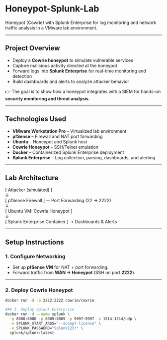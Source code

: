 # Honeypot-Splunk-Lab  

Honeypot (Cowrie) with Splunk Enterprise for log monitoring and network traffic analysis in a VMware lab environment.  

---

## Project Overview  

- Deploy a **Cowrie honeypot** to simulate vulnerable services  
- Capture malicious activity directed at the honeypot  
- Forward logs into **Splunk Enterprise** for real-time monitoring and detection  
- Build dashboards and alerts to analyze attacker behavior  

👉 The goal is to show how a honeypot integrates with a SIEM for hands-on **security monitoring and threat analysis**.  

---

## Technologies Used  

- **VMware Workstation Pro** – Virtualized lab environment  
- **pfSense** – Firewall and NAT port forwarding  
- **Ubuntu** – Honeypot and Splunk host  
- **Cowrie Honeypot** – SSH/Telnet emulation  
- **Docker** – Containerized Splunk Enterprise deployment  
- **Splunk Enterprise** – Log collection, parsing, dashboards, and alerting  

---

## Lab Architecture  

[ Attacker (simulated) ]  
↓  
[ pfSense Firewall ] -- Port Forwarding (22 → 2222)  
↓  
[ Ubuntu VM: Cowrie Honeypot ]  
↓  
[ Splunk Enterprise Container ] → Dashboards & Alerts  

---

## Setup Instructions  

### 1. Configure Networking  
- Set up **pfSense VM** for NAT + port forwarding.  
- Forward traffic from **WAN → Honeypot** (SSH on port **2222**).  

---

### 2. Deploy Cowrie Honeypot  
```bash
docker run -d -p 2222:2222 cowrie/cowrie

### 3. Deploy Splunk Enterprise
docker run -d --name splunk \
  -p 8000:8000 -p 8089:8089 -p 9997:9997 -p 1514:1514/udp \
  -e SPLUNK_START_ARGS="--accept-license" \
  -e SPLUNK_PASSWORD="Splunk123!" \
  splunk/splunk:latest
